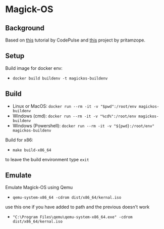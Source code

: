 # Magick-OS

## Background

Based on [this](https://www.youtube.com/watch?v=FkrpUaGThTQ&list=PLZQftyCk7_SeZRitx5MjBKzTtvk0pHMtp&index=1) tutorial by CodePulse and [this](https://github.com/pritamzope/OS/tree/master/Kernel/Keyboard) project by pritamzope.

## Setup

Build image for docker env:

- `docker build buildenv -t magickos-buildenv`

## Build

- Linux or MacOS: `docker run --rm -it -v "$pwd":/root/env magickos-buildenv`
- Windows (cmd): `docker run --rm -it -v "%cd%":/root/env magickos-buildenv`
- Windows (Powershell): `docker run --rm -it -v "${pwd}:/root/env" magickos-buildenv`

Build for x86:

- `make build-x86_64`

to leave the build environment type `exit`

## Emulate

Emulate Magick-OS using Qemu

- `qemu-system-x86_64 -cdrom dist/x86_64/kernal.iso`

use this one if you have added to path and the previous doesn't work

- `"C:\Program Files\qemu\qemu-system-x86_64.exe" -cdrom dist/x86_64/kernal.iso`
